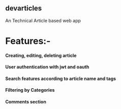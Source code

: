 ## devarticles

An Technical Article based web app

# Features:-
#### Creating, editing, deleting article
#### User authentication with jwt and oauth
#### Search features according to article name and tags
#### Filtering by Categories
#### Comments section
